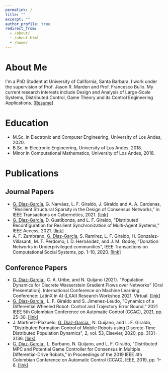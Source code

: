 ```yaml
---
permalink: /
title: ""
excerpt: ""
author_profile: true
redirect_from: 
  - /about/
  - /about.html
  - /home/
---
```


# About Me

I'm a PhD Student at University of California, Santa Barbara. I work under the supervision of Prof. Jason R. Marden and Prof. Francesco Bullo. My current research interests include Design and Analysis of Large-Scale Systems, Distributed Control, Game Theory and its Control Engineering Applications. [[Resume]](https://gilbertod.github.io/files/Resume.pdf)

# Education

* M.Sc. in Electronic and Computer Engineering, University of Los Andes, 2020.
* B.Sc. in Electronic Engineering, University of Los Andes, 2018.
* Minor in Computational Mathematics, University of Los Andes, 2018.

# Publications
## Journal Papers

* <ins>G. Díaz-García</ins>, G. Narváez, L. F. Giraldo, J. Giraldo and A. A. Cardenas, "Resilient Structural Sparsity in the Design of Consensus Networks," in IEEE Transactions on Cybernetics, 2021. [[link]](https://ieeexplore.ieee.org/document/9619862)
* <ins>G. Dı́az-Garcı́a</ins>, D. Guatibonza, and L. F. Giraldo, "Distributed Reconfiguration for Resilient Synchronization of Multi-Agent Systems," IEEE Access, 2021. [[link]](https://ieeexplore.ieee.org/document/9568925)
* A. F. Zambrano, <ins>G. Díaz-García</ins>, S. Ramírez, L. F. Giraldo, H. Gonzalez-Villasanti, M. T. Perdomo, I. D. Hernández, and J. M. Godoy, "Donation Networks in Underprivileged communities", IEEE Transactions on Computational Social Systems, pp. 1–10, 2020. [[link]](https://ieeexplore.ieee.org/abstract/document/9262866)

## Conference Papers

* <ins>G. Diaz-Garcia </ins>, C. A. Uribe, and N. Quijano (2021). "Population Dynamics for Discrete Wasserstein Gradient Flows over Networks" [Oral Presentation]. International Conference on Machine Learning Conference: LatinX in AI (LXAI) Research Workshop 2021, Virtual. [[link]](https://research.latinxinai.org/papers/icml/2021/pdf/paper_04.pdf)
* <ins>G. Diaz-Garcia </ins>, L. F. Giraldo and S. Jimenez-Leudo, "Dynamics of a Differential Wheeled Robot: Control and Trajectory Error Bound," 2021 IEEE 5th Colombian Conference on Automatic Control (CCAC), 2021, pp. 25-30. [[link]](https://ieeexplore.ieee.org/document/9633318)
* J. Martinez-Piazuelo, <ins>G. Diaz-Garcia </ins>, N. Quijano, and L. F. Giraldo, "Distributed Formation Control of Mobile Robots using Discrete-Time Distributed Population Dynamics", 2, vol. 53, Elsevier, 2020, pp. 3131–3136. [[link]](https://www.sciencedirect.com/science/article/pii/S2405896320314191)
* <ins>G. Diaz-Garcia </ins>, L. Burbano, N. Quijano, and L. F. Giraldo, "Distributed MPC and Potential Game Controller for Consensus in Multiple Differential-Drive Robots," in Proceedings of the 2019 IEEE 4th Colombian Conference on Automatic Control (CCAC), IEEE, 2019, pp. 1–6. [[link]](https://ieeexplore.ieee.org/abstract/document/8920881)
